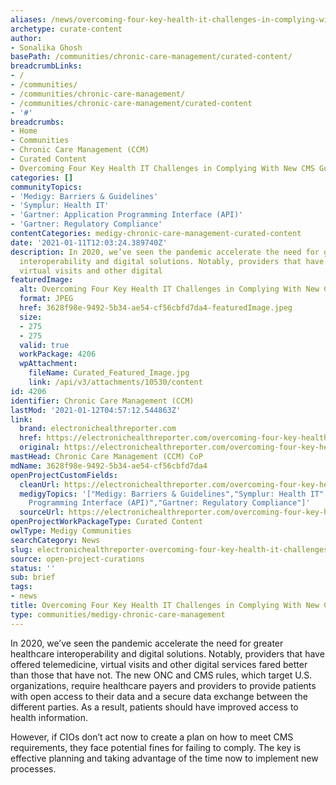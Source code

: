 ```yaml
---
aliases: /news/overcoming-four-key-health-it-challenges-in-complying-with-new-cms-guidelines
archetype: curate-content
author:
- Sonalika Ghosh
basePath: /communities/chronic-care-management/curated-content/
breadcrumbLinks:
- /
- /communities/
- /communities/chronic-care-management/
- /communities/chronic-care-management/curated-content
- '#'
breadcrumbs:
- Home
- Communities
- Chronic Care Management (CCM)
- Curated Content
- Overcoming Four Key Health IT Challenges in Complying With New CMS Guidelines
categories: []
communityTopics:
- 'Medigy: Barriers & Guidelines'
- 'Symplur: Health IT'
- 'Gartner: Application Programming Interface (API)'
- 'Gartner: Regulatory Compliance'
contentCategories: medigy-chronic-care-management-curated-content
date: '2021-01-11T12:03:24.389740Z'
description: In 2020, we’ve seen the pandemic accelerate the need for greater healthcare
  interoperability and digital solutions. Notably, providers that have offered telemedicine,
  virtual visits and other digital
featuredImage:
  alt: Overcoming Four Key Health IT Challenges in Complying With New CMS Guidelines
  format: JPEG
  href: 3628f98e-9492-5b34-ae54-cf56cbfd7da4-featuredImage.jpeg
  size:
  - 275
  - 275
  valid: true
  workPackage: 4206
  wpAttachment:
    fileName: Curated_Featured_Image.jpg
    link: /api/v3/attachments/10530/content
id: 4206
identifier: Chronic Care Management (CCM)
lastMod: '2021-01-12T04:57:12.544863Z'
link:
  brand: electronichealthreporter.com
  href: https://electronichealthreporter.com/overcoming-four-key-health-it-challenges-in-complying-with-new-cms-guidelines/
  original: https://electronichealthreporter.com/overcoming-four-key-health-it-challenges-in-complying-with-new-cms-guidelines/
mastHead: Chronic Care Management (CCM) CoP
mdName: 3628f98e-9492-5b34-ae54-cf56cbfd7da4
openProjectCustomFields:
  cleanUrl: https://electronichealthreporter.com/overcoming-four-key-health-it-challenges-in-complying-with-new-cms-guidelines/
  medigyTopics: '["Medigy: Barriers & Guidelines","Symplur: Health IT","Gartner: Application
    Programming Interface (API)","Gartner: Regulatory Compliance"]'
  sourceUrl: https://electronichealthreporter.com/overcoming-four-key-health-it-challenges-in-complying-with-new-cms-guidelines/
openProjectWorkPackageType: Curated Content
owlType: Medigy Communities
searchCategory: News
slug: electronichealthreporter-overcoming-four-key-health-it-challenges-in-complying-with-new-cms-guidelines
source: open-project-curations
status: ''
sub: brief
tags:
- news
title: Overcoming Four Key Health IT Challenges in Complying With New CMS Guidelines
type: communities/medigy-chronic-care-management
---
```


<p>In 2020, we’ve seen the pandemic accelerate the need for greater healthcare interoperability and digital solutions. Notably, providers that have offered telemedicine, virtual visits and other digital services fared better than those that have not. The new ONC and CMS rules, which target U.S. organizations, require healthcare payers and providers to provide patients with open access to their data and a secure data exchange between the different parties. As a result, patients should have improved access to health information.&nbsp;</p><p>However, if CIOs don’t act now to create a plan on how to meet CMS requirements, they face potential fines for failing to comply. The key is effective planning and taking advantage of the time now to implement new processes.&nbsp;</p>